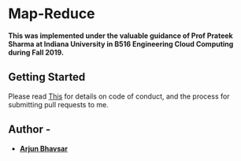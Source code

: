 # Map-Reduce

**This was implemented under the valuable guidance of Prof Prateek Sharma at Indiana University in B516 Engineering Cloud Computing during Fall 2019.**

## Getting Started

Please read [This](https://github.com/Arjunbhavsar/Distributed-Map-Reduce/wiki) for details on code of conduct, and the process for submitting pull requests to me.


## Author -
* [**Arjun Bhavsar**](https://github.com/Arjunbhavsar)
